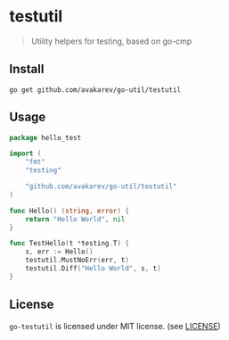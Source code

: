 # testutil

> Utility helpers for testing, based on go-cmp

## Install

```shell
go get github.com/avakarev/go-util/testutil
```

## Usage

```go
package hello_test

import (
	"fmt"
	"testing"

	"github.com/avakarev/go-util/testutil"
)

func Hello() (string, error) {
	return "Hello World", nil
}

func TestHello(t *testing.T) {
	s, err := Hello()
	testutil.MustNoErr(err, t)
	testutil.Diff("Hello World", s, t)
}
```


## License

`go-testutil` is licensed under MIT license. (see [LICENSE](./../LICENSE))
